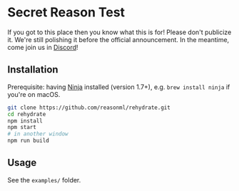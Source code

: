 # Secret Reason Test

If you got to this place then you know what this is for! Please don't publicize it. We're still polishing it before the official announcement. In the meantime, come join us in [Discord](discord.gg/reasonml)!

## Installation

Prerequisite: having [Ninja](https://ninja-build.org/) installed (version 1.7+), e.g. `brew install ninja` if you're on macOS.

```sh
git clone https://github.com/reasonml/rehydrate.git
cd rehydrate
npm install
npm start
# in another window
npm run build
```

## Usage
See the `examples/` folder.
